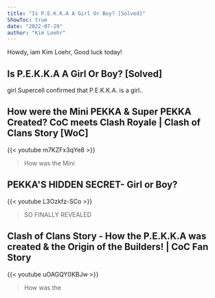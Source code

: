 ```yaml
---
title: "Is P.E.K.K.A A Girl Or Boy? [Solved]"
ShowToc: true 
date: "2022-07-29"
author: "Kim Loehr" 
---
```


Howdy, iam Kim Loehr, Good luck today!
## Is P.E.K.K.A A Girl Or Boy? [Solved]
girl Supercell confirmed that P.E.K.K.A. is a girl..

## How were the Mini PEKKA & Super PEKKA Created? CoC meets Clash Royale | Clash of Clans Story [WoC]
{{< youtube m7KZFx3qYe8 >}}
>How was the Mini 

## PEKKA'S HIDDEN SECRET- Girl or Boy?
{{< youtube L3Ozkfz-SCo >}}
>SO FINALLY REVEALED 

## Clash of Clans Story - How the P.E.K.K.A was created & the Origin of the Builders! | CoC Fan Story
{{< youtube uOAGQY0KBJw >}}
>How was the 

